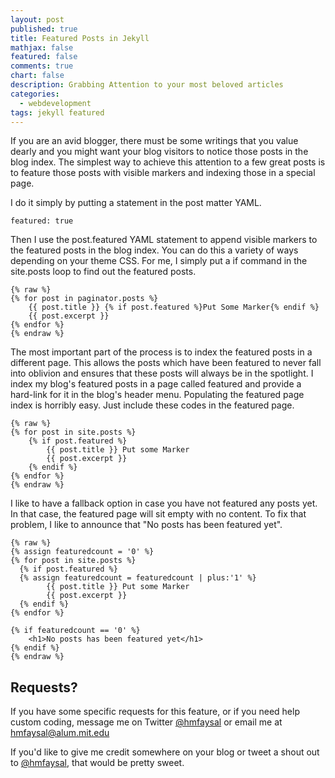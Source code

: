 ```yaml
---
layout: post
published: true
title: Featured Posts in Jekyll
mathjax: false
featured: false
comments: true
chart: false
description: Grabbing Attention to your most beloved articles
categories: 
  - webdevelopment
tags: jekyll featured
---
```


If you are an avid blogger, there must be some writings that you value dearly and you might want your blog visitors to notice those posts in the blog index. The simplest way to achieve this attention to a few great posts is to feature those posts with visible markers and indexing those in a special page.

I do it simply by putting a statement in the post matter YAML.
```
featured: true
```
Then I use the post.featured YAML statement to append visible markers to the featured posts in the blog index. You can do this a variety of ways depending on your theme CSS.
For me, I simply put a if command in the site.posts loop to find out the featured posts.
```
{% raw %}
{% for post in paginator.posts %}
	{{ post.title }} {% if post.featured %}Put Some Marker{% endif %}
    {{ post.excerpt }}
{% endfor %}
{% endraw %}
```
The most important part of the process is to index the featured posts in a different page. This allows the posts which have been featured to never fall into oblivion and ensures that these posts will always be in the spotlight. I index my blog's featured posts in a page called featured and provide a hard-link for it in the blog's header menu.
Populating the featured page index is horribly easy. Just include these codes in the featured page.
```
{% raw %}
{% for post in site.posts %}
	{% if post.featured %}
		{{ post.title }} Put some Marker
        {{ post.excerpt }}
    {% endif %}
{% endfor %}
{% endraw %}
```
I like to have a fallback option in case you have not featured any posts yet. In that case, the featured page will sit empty with no content. To fix that problem, I like to announce that "No posts has been featured yet".
```
{% raw %}
{% assign featuredcount = '0' %}
{% for post in site.posts %}
  {% if post.featured %}
  {% assign featuredcount = featuredcount | plus:'1' %}
		{{ post.title }} Put some Marker
        {{ post.excerpt }}
  {% endif %}
{% endfor %}

{% if featuredcount == '0' %}
	<h1>No posts has been featured yet</h1>
{% endif %}
{% endraw %}
```
## **Requests?**

If you have some specific requests for this feature, or if you need help custom coding, message me on Twitter [@hmfaysal](http://twitter.com/hmfaysal) or email me at [hmfaysal@alum.mit.edu](mailto:hmfaysal@alum.mit.edu)

If you'd like to give me credit somewhere on your blog or tweet a shout out to [@hmfaysal](https://twitter.com/hmfaysal), that would be pretty sweet.